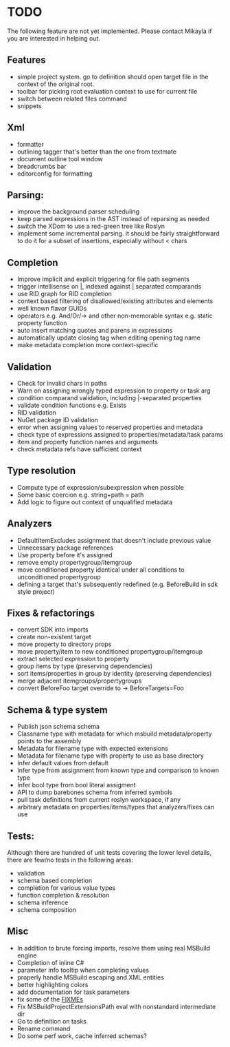 # TODO

The following feature are not yet implemented. Please contact Mikayla if you are interested in helping out.

## Features

* simple project system. go to definition should open target file in the context of the original root.
* toolbar for picking root evaluation context to use for current file
* switch between related files command
* snippets

## Xml

* formatter
* outlining tagger that's better than the one from textmate
* document outline tool window
* breadcrumbs bar
* editorconfig for formatting

## Parsing:

* improve the background parser scheduling
* keep parsed expressions in the AST instead of reparsing as needed
* switch the XDom to use a red-green tree like Roslyn
* implement some incremental parsing. it should be fairly straightforward to do it for a subset of insertions, especially without < chars

## Completion

* Improve implicit and explicit triggering for file path segments
* trigger intellisense on |, indexed against | separated comparands
* use RID graph for RID completion
* context based filtering of disallowed/existing attributes and elements
* well known flavor GUIDs
* operators e.g. And/Or/-> and other non-memorable syntax e.g. static property function
* auto insert matching quotes and parens in expressions
* automatically update closing tag when editing opening tag name
* make metadata completion more context-specific

## Validation

* Check for invalid chars in paths
* Warn on assigning wrongly typed expression to property or task arg
* condition comparand validation, including |-separated properties
* validate condition functions e.g. Exists
* RID validation
* NuGet package ID validation
* error when assigning values to reserved properties and metadata
* check type of expressions assigned to properties/metadata/task params
* item and property function names and arguments
* check metadata refs have sufficient context

## Type resolution

* Compute type of expression/subexpression when possible
* Some basic coercion e.g. string+path = path
* Add logic to figure out context of unqualified metadata

## Analyzers

* DefaultItemExcludes assignment that doesn't include previous value
* Unnecessary package references
* Use property before it's assigned
* remove empty propertygroup/itemgroup
* move conditioned property identical under all conditions to unconditioned propertygroup
* defining a target that's subsequently redefined (e.g. BeforeBuild in sdk style project)

## Fixes & refactorings

* convert SDK into imports
* create non-existent target
* move property to directory props
* move property/item to new conditioned propertygroup/itemgroup
* extract selected expression to property
* group items by type (preserving dependencies)
* sort items/properties in group by identity (preserving dependencies)
* merge adjacent itemgroups/propertygroups
* convert BeforeFoo target override to -> BeforeTargets=Foo

## Schema & type system

* Publish json schema schema
* Classname type with metadata for which msbuild metadata/property points to the assembly
* Metadata for filename type with expected extensions
* Metadata for filename type with property to use as base directory
* Infer default values from <foo condition="$(foo)==''">default</foo>
* Infer type from assignment from known type and comparison to known type
* Infer bool type from bool literal assigment
* API to dump barebones schema from inferred symbols
* pull task definitions from current roslyn workspace, if any
* arbitrary metadata on properties/items/types that analyzers/fixes can use

## Tests:

Although there are hundred of unit tests covering the lower level details, there are few/no tests in the following areas:

* validation
* schema based completion
* completion for various value types
* function completion & resolution
* schema inference
* schema composition

## Misc

* In addition to brute forcing imports, resolve them using real MSBuild engine
* Completion of inline C#
* parameter info tooltip when completing values
* properly handle MSBuild escaping and XML entities
* better highlighting colors
* add documentation for task parameters
* fix some of the [FIXMEs](https://github.com/mhutch/MonoDevelop.MSBuildEditor/search?utf8=%E2%9C%93&q=fixme&type=)
* Fix MSBuildProjectExtensionsPath eval with nonstandard intermediate dir
* Go to definition on tasks
* Rename command
* Do some perf work, cache inferred schemas?